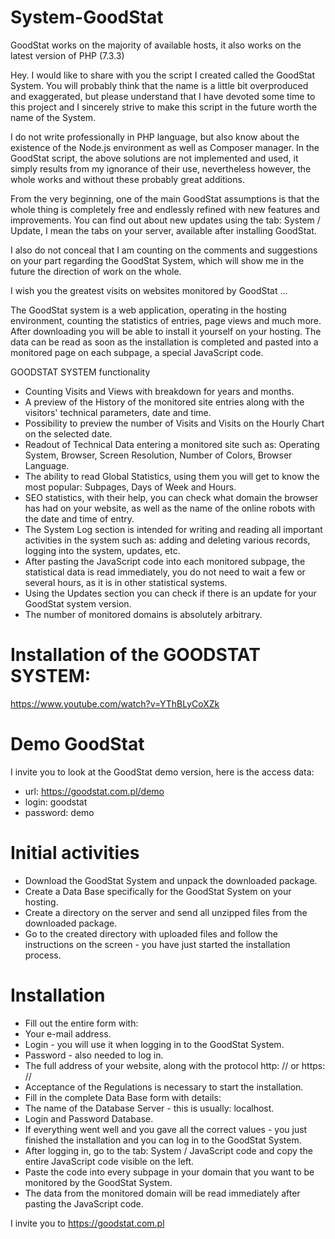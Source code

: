 # System-GoodStat
GoodStat works on the majority of available hosts, it also works on the latest version of PHP (7.3.3)

Hey. I would like to share with you the script I created called the GoodStat System. You will probably think that the name is a little bit overproduced and exaggerated, but please understand that I have devoted some time to this project and I sincerely strive to make this script in the future worth the name of the System.

I do not write professionally in PHP language, but also know about the existence of the Node.js environment as well as Composer manager. In the GoodStat script, the above solutions are not implemented and used, it simply results from my ignorance of their use, nevertheless however, the whole works and without these probably great additions.

From the very beginning, one of the main GoodStat assumptions is that the whole thing is completely free and endlessly refined with new features and improvements. You can find out about new updates using the tab: System / Update, I mean the tabs on your server, available after installing GoodStat.

I also do not conceal that I am counting on the comments and suggestions on your part regarding the GoodStat System, which will show me in the future the direction of work on the whole.

I wish you the greatest visits on websites monitored by GoodStat ...

The GoodStat system is a web application, operating in the hosting environment, counting the statistics of entries, page views and much more. After downloading you will be able to install it yourself on your hosting. The data can be read as soon as the installation is completed and pasted into a monitored page on each subpage, a special JavaScript code.

GOODSTAT SYSTEM functionality
- Counting Visits and Views with breakdown for years and months.
- A preview of the History of the monitored site entries along with the visitors' technical parameters, date and time.
- Possibility to preview the number of Visits and Visits on the Hourly Chart on the selected date.
- Readout of Technical Data entering a monitored site such as: Operating System, Browser, Screen Resolution, Number of Colors, Browser Language.
- The ability to read Global Statistics, using them you will get to know the most popular: Subpages, Days of Week and Hours.
- SEO statistics, with their help, you can check what domain the browser has had on your website, as well as the name of the online robots with the date and time of entry.
- The System Log section is intended for writing and reading all important activities in the system such as: adding and deleting various records, logging into the system, updates, etc.
- After pasting the JavaScript code into each monitored subpage, the statistical data is read immediately, you do not need to wait a few or several hours, as it is in other statistical systems.
- Using the Updates section you can check if there is an update for your GoodStat system version.
- The number of monitored domains is absolutely arbitrary.

# Installation of the GOODSTAT SYSTEM:

https://www.youtube.com/watch?v=YThBLyCoXZk

# Demo GoodStat

I invite you to look at the GoodStat demo version, here is the access data:

- url: https://goodstat.com.pl/demo
- login: goodstat
- password: demo

# Initial activities
- Download the GoodStat System and unpack the downloaded package.
- Create a Data Base specifically for the GoodStat System on your hosting.
- Create a directory on the server and send all unzipped files from the downloaded package.
- Go to the created directory with uploaded files and follow the instructions on the screen - you have just started the installation process.
# Installation
- Fill out the entire form with:
- Your e-mail address.
- Login - you will use it when logging in to the GoodStat System.
- Password - also needed to log in.
- The full address of your website, along with the protocol http: // or https: //
- Acceptance of the Regulations is necessary to start the installation.
- Fill in the complete Data Base form with details:
- The name of the Database Server - this is usually: localhost.
- Login and Password Database.
- If everything went well and you gave all the correct values ​​- you just finished the installation and you can log in to the GoodStat System.
- After logging in, go to the tab: System / JavaScript code and copy the entire JavaScript code visible on the left.
- Paste the code into every subpage in your domain that you want to be monitored by the GoodStat System.
- The data from the monitored domain will be read immediately after pasting the JavaScript code.

I invite you to https://goodstat.com.pl
